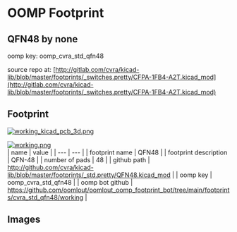 # OOMP Footprint  
## QFN48  by none  
  
oomp key: oomp_cvra_std_qfn48  
  
source repo at: [http://gitlab.com/cvra/kicad-lib/blob/master/footprints/_switches.pretty/CFPA-1FB4-A2T.kicad_mod](http://gitlab.com/cvra/kicad-lib/blob/master/footprints/_switches.pretty/CFPA-1FB4-A2T.kicad_mod)  
## Footprint  
  
[![working_kicad_pcb_3d.png](working_kicad_pcb_3d_600.png)](working_kicad_pcb_3d.png)  
  
[![working.png](working_600.png)](working.png)  
| name | value | 
| --- | --- | 
| footprint name | QFN48 | 
| footprint description | QFN-48 | 
| number of pads | 48 | 
| github path | http://github.com/cvra/kicad-lib/blob/master/footprints/_std.pretty/QFN48.kicad_mod | 
| oomp key | oomp_cvra_std_qfn48 | 
| oomp bot github | https://github.com/oomlout/oomlout_oomp_footprint_bot/tree/main/footprints/cvra_std_qfn48/working | 
## Images  
